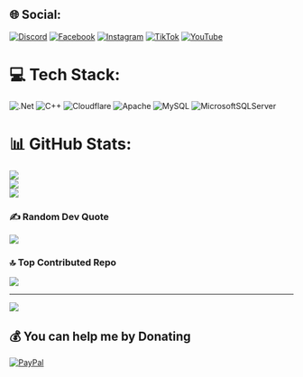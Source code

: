   
## 🌐 Social:
[![Discord](https://img.shields.io/badge/Discord-%237289DA.svg?logo=discord&logoColor=white)](https://discord.gg/PAkPfY73T5) [![Facebook](https://img.shields.io/badge/Facebook-%231877F2.svg?logo=Facebook&logoColor=white)](https://facebook.com/LuanEm2709) [![Instagram](https://img.shields.io/badge/Instagram-%23E4405F.svg?logo=Instagram&logoColor=white)](https://instagram.com/luwnew._279) [![TikTok](https://img.shields.io/badge/TikTok-%23000000.svg?logo=TikTok&logoColor=white)](https://tiktok.com/@luanem2709) [![YouTube](https://img.shields.io/badge/YouTube-%23FF0000.svg?logo=YouTube&logoColor=white)](https://www.youtube.com/@Xio2709) 

# 💻 Tech Stack:
![.Net](https://img.shields.io/badge/.NET-5C2D91?style=for-the-badge&logo=.net&logoColor=white) ![C++](https://img.shields.io/badge/c++-%2300599C.svg?style=for-the-badge&logo=c%2B%2B&logoColor=white) ![Cloudflare](https://img.shields.io/badge/Cloudflare-F38020?style=for-the-badge&logo=Cloudflare&logoColor=white) ![Apache](https://img.shields.io/badge/apache-%23D42029.svg?style=for-the-badge&logo=apache&logoColor=white) ![MySQL](https://img.shields.io/badge/mysql-4479A1.svg?style=for-the-badge&logo=mysql&logoColor=white) ![MicrosoftSQLServer](https://img.shields.io/badge/Microsoft%20SQL%20Server-CC2927?style=for-the-badge&logo=microsoft%20sql%20server&logoColor=white) 
# 📊 GitHub Stats:
![](https://github-readme-stats.vercel.app/api?username=xio279&theme=shadow_blue&hide_border=false&include_all_commits=false&count_private=false)<br/>
![](https://nirzak-streak-stats.vercel.app/?user=xio279&theme=shadow_blue&hide_border=false)<br/>
![](https://github-readme-stats.vercel.app/api/top-langs/?username=xio279&theme=shadow_blue&hide_border=false&include_all_commits=false&count_private=false&layout=compact)

### ✍️ Random Dev Quote
![](https://quotes-github-readme.vercel.app/api?type=horizontal&theme=radical)

### 🔝 Top Contributed Repo
![](https://github-contributor-stats.vercel.app/api?username=xio279&limit=5&theme=synthwave&combine_all_yearly_contributions=true)

---
[![](https://visitcount.itsvg.in/api?id=xio279&icon=0&color=0)](https://visitcount.itsvg.in)

  ## 💰 You can help me by Donating
  [![PayPal](https://img.shields.io/badge/PayPal-00457C?style=for-the-badge&logo=paypal&logoColor=white)](https://paypal.me/ntluanem123@gmail.com) 

  
<!-- Proudly created with GPRM ( ) -->
